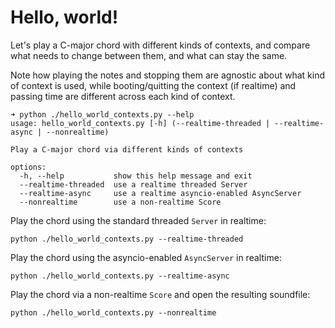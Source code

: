 # Hello, world!

Let's play a C-major chord with different kinds of contexts, and compare what
needs to change between them, and what can stay the same.

Note how playing the notes and stopping them are agnostic about what kind of
context is used, while booting/quitting the context (if realtime) and passing
time are different across each kind of context.

```
➜ python ./hello_world_contexts.py --help
usage: hello_world_contexts.py [-h] (--realtime-threaded | --realtime-async | --nonrealtime)

Play a C-major chord via different kinds of contexts

options:
  -h, --help           show this help message and exit
  --realtime-threaded  use a realtime threaded Server
  --realtime-async     use a realtime asyncio-enabled AsyncServer
  --nonrealtime        use a non-realtime Score
```

Play the chord using the standard threaded `Server` in realtime:

```
python ./hello_world_contexts.py --realtime-threaded
```

Play the chord using the asyncio-enabled `AsyncServer` in realtime:

```
python ./hello_world_contexts.py --realtime-async
```

Play the chord via a non-realtime `Score` and open the resulting soundfile:

```
python ./hello_world_contexts.py --nonrealtime
```
